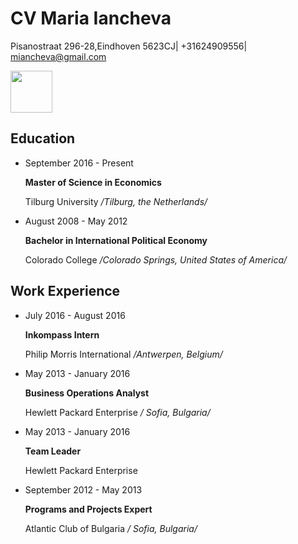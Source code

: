 CV Maria Iancheva
=================

Pisanostraat 296-28,Eindhoven 5623CJ| +31624909556| miancheva@gmail.com


<img src="http://imageshack.com/a/img923/2287/AyEiT3.jpg" width="67">

Education
---------
* September 2016 - Present

  **Master of Science in Economics**

  Tilburg University */Tilburg, the Netherlands/*

* August 2008 - May 2012

  **Bachelor in International Political Economy**

  Colorado College */Colorado Springs, United States of America/*

Work Experience
---------------

* July 2016 - August 2016

  **Inkompass Intern**

  Philip Morris International */Antwerpen, Belgium/*

* May 2013 - January 2016

  **Business Operations Analyst**

  Hewlett Packard Enterprise */ Sofia, Bulgaria/*

* May 2013 - January 2016

  **Team Leader**

  Hewlett Packard Enterprise 

* September 2012 - May 2013

  **Programs and Projects Expert**

  Atlantic Club of Bulgaria */ Sofia, Bulgaria/*


